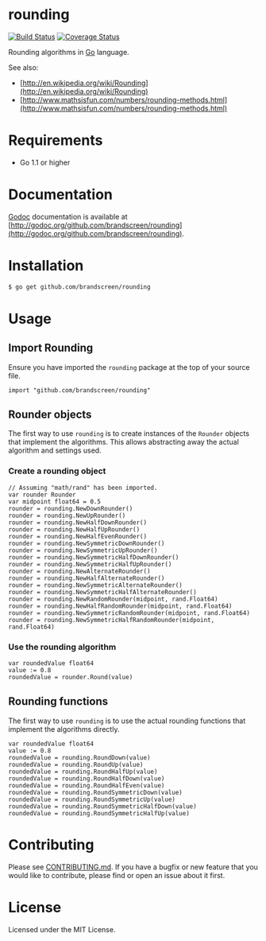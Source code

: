 rounding
========

[![Build Status](https://travis-ci.org/brandscreen/rounding.png)](https://travis-ci.org/brandscreen/rounding) [![Coverage Status](https://coveralls.io/repos/brandscreen/rounding/badge.png?branch=HEAD)](https://coveralls.io/r/brandscreen/rounding?branch=HEAD)

Rounding algorithms in [Go](http://golang.org) language.

See also:

* [http://en.wikipedia.org/wiki/Rounding](http://en.wikipedia.org/wiki/Rounding)
* [http://www.mathsisfun.com/numbers/rounding-methods.html](http://www.mathsisfun.com/numbers/rounding-methods.html)

# Requirements

* Go 1.1 or higher

# Documentation

[Godoc](http://godoc.org/) documentation is available at [http://godoc.org/github.com/brandscreen/rounding](http://godoc.org/github.com/brandscreen/rounding).

# Installation

```bash
$ go get github.com/brandscreen/rounding
```

# Usage

## Import Rounding

Ensure you have imported the ```rounding``` package at the top of your source file.

```golang
import "github.com/brandscreen/rounding"
```

## Rounder objects

The first way to use ```rounding``` is to create instances of the ```Rounder``` objects that implement the algorithms.
This allows abstracting away the actual algorithm and settings used.

### Create a rounding object

```golang
// Assuming "math/rand" has been imported.
var rounder Rounder
var midpoint float64 = 0.5
rounder = rounding.NewDownRounder()
rounder = rounding.NewUpRounder()
rounder = rounding.NewHalfDownRounder()
rounder = rounding.NewHalfUpRounder()
rounder = rounding.NewHalfEvenRounder()
rounder = rounding.NewSymmetricDownRounder()
rounder = rounding.NewSymmetricUpRounder()
rounder = rounding.NewSymmetricHalfDownRounder()
rounder = rounding.NewSymmetricHalfUpRounder()
rounder = rounding.NewAlternateRounder()
rounder = rounding.NewHalfAlternateRounder()
rounder = rounding.NewSymmetricAlternateRounder()
rounder = rounding.NewSymmetricHalfAlternateRounder()
rounder = rounding.NewRandomRounder(midpoint, rand.Float64)
rounder = rounding.NewHalfRandomRounder(midpoint, rand.Float64)
rounder = rounding.NewSymmetricRandomRounder(midpoint, rand.Float64)
rounder = rounding.NewSymmetricHalfRandomRounder(midpoint, rand.Float64)
```

### Use the rounding algorithm

```golang
var roundedValue float64
value := 0.8
roundedValue = rounder.Round(value)
```

## Rounding functions

The first way to use ```rounding``` is to use the actual rounding functions that implement the algorithms directly.

```golang
var roundedValue float64
value := 0.8
roundedValue = rounding.RoundDown(value)
roundedValue = rounding.RoundUp(value)
roundedValue = rounding.RoundHalfUp(value)
roundedValue = rounding.RoundHalfDown(value)
roundedValue = rounding.RoundHalfEven(value)
roundedValue = rounding.RoundSymmetricDown(value)
roundedValue = rounding.RoundSymmetricUp(value)
roundedValue = rounding.RoundSymmetricHalfDown(value)
roundedValue = rounding.RoundSymmetricHalfUp(value)
```

# Contributing

Please see [CONTRIBUTING.md](https://github.com/brandscreen/rounding/blob/master/CONTRIBUTING.md).  If you have a bugfix or new feature that you would like to contribute, please find or open an issue about it first.

# License

Licensed under the MIT License.
